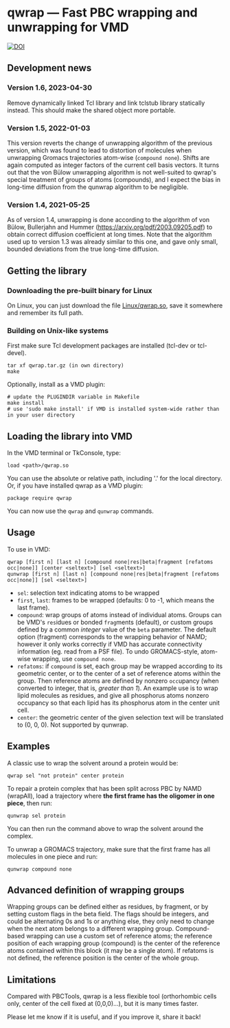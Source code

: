 # qwrap — Fast PBC wrapping and unwrapping for VMD
[![DOI](https://zenodo.org/badge/31314121.svg)](https://zenodo.org/badge/latestdoi/31314121)

## Development news

### Version 1.6, 2023-04-30

Remove dynamically linked Tcl library and link tclstub library statically instead. This should make the shared object more portable.

### Version 1.5, 2022-01-03

This version reverts the change of unwrapping algorithm of the previous version, which was found to lead to distortion of molecules when unwrapping Gromacs trajectories atom-wise (`compound none`). Shifts are again computed as integer factors of the current cell basis vectors.
It turns out that the von Bülow unwrapping algorithm is not well-suited to qwrap's special treatment of groups of atoms (compounds), and I expect the bias in long-time diffusion from the qunwrap algorithm to be negligible.

### Version 1.4, 2021-05-25

As of version 1.4, unwrapping is done according to the algorithm of von Bülow, Bullerjahn and Hummer (https://arxiv.org/pdf/2003.09205.pdf) to obtain correct diffusion coefficient at long times.
Note that the algorithm used up to version 1.3 was already similar to this one, and gave only small, bounded deviations from the true long-time diffusion.


## Getting the library

### Downloading the pre-built binary for Linux
On Linux, you can just download the file [Linux/qwrap.so](https://github.com/jhenin/qwrap/raw/master/Linux/qwrap.so), save it somewhere and remember its full path.

### Building on Unix-like systems
First make sure Tcl development packages are installed (tcl-dev or tcl-devel).
```
tar xf qwrap.tar.gz (in own directory) 
make
```
Optionally, install as a VMD plugin:
```
# update the PLUGINDIR variable in Makefile
make install
# use 'sudo make install' if VMD is installed system-wide rather than in your user directory
```

## Loading the library into VMD

In the VMD terminal or TkConsole, type:
```
load <path>/qwrap.so
```
You can use the absolute or relative path, including '.' for the local directory.
Or, if you have installed qwrap as a VMD plugin:
```
package require qwrap
```
You can now use the `qwrap` and `qunwrap` commands.


## Usage
To use in VMD:
```
qwrap [first n] [last n] [compound none|res|beta|fragment [refatoms occ|none]] [center <seltext>] [sel <seltext>]
qunwrap [first n] [last n] [compound none|res|beta|fragment [refatoms occ|none]] [sel <seltext>]
```
* `sel`: selection text indicating atoms to be wrapped
* `first`, `last`: frames to be wrapped (defaults: 0 to -1, which means the last frame).
* `compound`: wrap groups of atoms instead of individual atoms. Groups can be VMD's `res`idues or bonded `frag`ments (default), or custom groups defined by a common *integer* value of the `beta` parameter. The default option (fragment) corresponds to the wrapping behavior of NAMD; however it only works correctly if VMD has accurate connectivity information (eg. read from a PSF file).
To undo GROMACS-style, atom-wise wrapping, use `compound none`.
* `refatoms`: if `compound` is set, each group may be wrapped according to its geometric center, or to the center of a set of reference atoms within the group. Then reference atoms are defined by nonzero `occ`upancy (when converted to integer, that is, *greater than 1*). An example use is to wrap lipid molecules as residues, and give all phosphorus atoms nonzero occupancy so that each lipid has its phosphorus atom in the center unit cell.
* `center`: the geometric center of the given selection text will be translated to (0, 0, 0). Not supported by qunwrap.

## Examples
A classic use to wrap the solvent around a protein would be:
```
qwrap sel "not protein" center protein
```

To repair a protein complex that has been split across PBC by NAMD (wrapAll), load a trajectory where **the first frame has the oligomer in one piece**, then run:
```
qunwrap sel protein
```
You can then run the command above to wrap the solvent around the complex.

To unwrap a GROMACS trajectory, make sure that the first frame has all molecules in one piece and run:
```
qunwrap compound none
```

## Advanced definition of wrapping groups

Wrapping groups can be defined either as residues, by fragment, or by setting custom flags in the beta field.
The flags should be integers, and could be alternating 0s and 1s or anything else, they only need to change when the next atom belongs to a different wrapping group.
Compound-based wrapping can use a custom set of reference atoms; the reference position of each wrapping group (compound) is the center of the reference atoms contained within this block (it may be a single atom).
If refatoms is not defined, the reference position is the center of the whole group.

## Limitations

Compared with PBCTools, qwrap is a less flexible tool (orthorhombic cells only, center of the cell fixed at (0,0,0)...), but it is many times faster.

Please let me know if it is useful, and if you improve it, share it back! 
